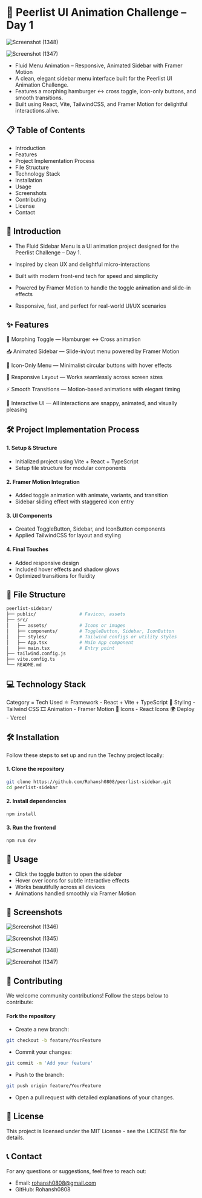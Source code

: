 # 🎯 Peerlist UI Animation Challenge – Day 1

![Screenshot (1348)](https://github.com/user-attachments/assets/583ce009-6025-4bdc-928b-c7c163212ef6)

![Screenshot (1347)](https://github.com/user-attachments/assets/a423689d-7bad-4ed9-90ee-c165aa688979)

- Fluid Menu Animation – Responsive, Animated Sidebar with Framer Motion
- A clean, elegant sidebar menu interface built for the Peerlist UI Animation Challenge.
- Features a morphing hamburger ↔ cross toggle, icon-only buttons, and smooth transitions.
- Built using React, Vite, TailwindCSS, and Framer Motion for delightful interactions.alive.

## 📋 Table of Contents
- Introduction
- Features
- Project Implementation Process
- File Structure
- Technology Stack
- Installation
- Usage
- Screenshots
- Contributing
- License
- Contact

## 📘 Introduction

- The Fluid Sidebar Menu is a UI animation project designed for the Peerlist Challenge – Day 1.

- Inspired by clean UX and delightful micro-interactions

- Built with modern front-end tech for speed and simplicity

- Powered by Framer Motion to handle the toggle animation and slide-in effects

- Responsive, fast, and perfect for real-world UI/UX scenarios



## ✨ Features

🍔 Morphing Toggle — Hamburger ↔ Cross animation

📥 Animated Sidebar — Slide-in/out menu powered by Framer Motion

🎯 Icon-Only Menu — Minimalist circular buttons with hover effects

📱 Responsive Layout — Works seamlessly across screen sizes

⚡ Smooth Transitions — Motion-based animations with elegant timing

🎨 Interactive UI — All interactions are snappy, animated, and visually pleasing



## 🛠 Project Implementation Process

#### 1. Setup & Structure
- Initialized project using Vite + React + TypeScript
- Setup file structure for modular components

#### 2. Framer Motion Integration
- Added toggle animation with animate, variants, and transition
- Sidebar sliding effect with staggered icon entry

#### 3. UI Components
- Created ToggleButton, Sidebar, and IconButton components
- Applied TailwindCSS for layout and styling

#### 4. Final Touches
- Added responsive design
- Included hover effects and shadow glows
- Optimized transitions for fluidity

## 📁 File Structure

```bash
peerlist-sidebar/
├── public/                # Favicon, assets
├── src/
│   ├── assets/            # Icons or images
│   ├── components/        # ToggleButton, Sidebar, IconButton
│   ├── styles/            # Tailwind configs or utility styles
│   ├── App.tsx            # Main App component
│   ├── main.tsx           # Entry point
├── tailwind.config.js
├── vite.config.ts
└── README.md  
```

## 💻 Technology Stack

Category =	Tech Used
⚛️ Framework -	React + Vite + TypeScript
💅 Styling -	Tailwind CSS
🎞 Animation -	Framer Motion
🎯 Icons -	React Icons
🌍 Deploy -	Vercel

## 🛠 Installation

Follow these steps to set up and run the Techny project locally:

#### 1. Clone the repository
```bash
git clone https://github.com/Rohansh0808/peerlist-sidebar.git
cd peerlist-sidebar
```

#### 2. Install dependencies

```bash
npm install
```

#### 3. Run the frontend

```bash
npm run dev
```

## 🚀 Usage
- Click the toggle button to open the sidebar
- Hover over icons for subtle interactive effects
- Works beautifully across all devices
- Animations handled smoothly via Framer Motion


## 📸 Screenshots

![Screenshot (1346)](https://github.com/user-attachments/assets/50d9f008-9091-45b3-bb0d-1f67cd2e0ff4)

![Screenshot (1345)](https://github.com/user-attachments/assets/3113e130-bf5f-4df8-a0d7-82c6f34da45c)

![Screenshot (1348)](https://github.com/user-attachments/assets/583ce009-6025-4bdc-928b-c7c163212ef6)

![Screenshot (1347)](https://github.com/user-attachments/assets/a423689d-7bad-4ed9-90ee-c165aa688979)


## 🤝 Contributing
We welcome community contributions! Follow the steps below to contribute:

#### Fork the repository
- Create a new branch:
```bash
git checkout -b feature/YourFeature
```

- Commit your changes:
```bash
git commit -m 'Add your feature'
```

- Push to the branch:
```bash
git push origin feature/YourFeature
```

- Open a pull request with detailed explanations of your changes.

## 📄 License

This project is licensed under the MIT License - see the LICENSE file for details.

## 📞 Contact
For any questions or suggestions, feel free to reach out:

- Email: rohansh0808@gmail.com
- GitHub: Rohansh0808
